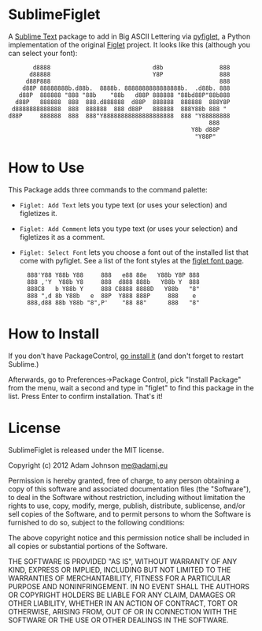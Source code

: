 SublimeFiglet
=============

A [Sublime Text][3] package to add in Big ASCII Lettering via [pyfiglet][2], a Python implementation of the original [Figlet][1] project. It looks like this (although you can select your font):


           d8888                             d8b                888
          d88888                             Y8P                888
         d88P888                                                888
        d88P 88888888b.d88b.  8888b. 8888888888888888b.  .d88b. 888
       d88P  888888 "888 "88b    "88b   d88P 888888 "88bd88P"88b888
      d88P   888888  888  888.d888888  d88P  888888  888888  888Y8P
     d8888888888888  888  888888  888 d88P   888888  888Y88b 888 "
    d88P     888888  888  888"Y88888888888888888888  888 "Y88888888
                                                             888
                                                        Y8b d88P
                                                         "Y88P"


How to Use
==========

This Package adds three commands to the command palette:

* `Figlet: Add Text` lets you type text (or uses your selection) and figletizes it.

* `Figlet: Add Comment` lets you type text (or uses your selection) and figletizes it as a comment.

* `Figlet: Select Font` lets you choose a font out of the installed list that come with pyfiglet. See a list of the font styles at the [figlet font page](http://www.figlet.org/examples.html).


        888'Y88 Y88b Y88     888   e88 88e   Y88b Y8P 888
        888 ,'Y  Y88b Y8     888  d888 888b   Y88b Y  888
        888C8   b Y88b Y     888 C8888 8888D   Y88b   "8"
        888 ",d 8b Y88b   e  88P  Y888 888P     888    e
        888,d88 88b Y88b "8",P'    "88 88"      888   "8"


How to Install
==============

If you don't have PackageControl, [go install it](https://sublime.wbond.net/installation) (and don't forget to restart Sublime.)

Afterwards, go to Preferences->Package Control, pick "Install Package" from the menu, wait a second and type in "figlet" to find this package in the list. Press Enter to confirm installation. That's it!


License
=======

SublimeFiglet is released under the MIT license.

Copyright (c) 2012 Adam Johnson <me@adamj.eu>

Permission is hereby granted, free of charge, to any person obtaining a copy of this software and associated documentation files (the "Software"), to deal in the Software without restriction, including without limitation the rights to use, copy, modify, merge, publish, distribute, sublicense, and/or sell copies of the Software, and to permit persons to whom the Software is furnished to do so, subject to the following conditions:

The above copyright notice and this permission notice shall be included in all copies or substantial portions of the Software.

THE SOFTWARE IS PROVIDED "AS IS", WITHOUT WARRANTY OF ANY KIND, EXPRESS OR IMPLIED, INCLUDING BUT NOT LIMITED TO THE WARRANTIES OF MERCHANTABILITY, FITNESS FOR A PARTICULAR PURPOSE AND NONINFRINGEMENT. IN NO EVENT SHALL THE AUTHORS OR COPYRIGHT HOLDERS BE LIABLE FOR ANY CLAIM, DAMAGES OR OTHER LIABILITY, WHETHER IN AN ACTION OF CONTRACT, TORT OR OTHERWISE, ARISING FROM, OUT OF OR IN CONNECTION WITH THE SOFTWARE OR THE USE OR OTHER DEALINGS IN THE SOFTWARE.




[1]: http://www.figlet.org/
[2]: https://github.com/pwaller/pyfiglet
[3]: http://www.sublimetext.com/2
